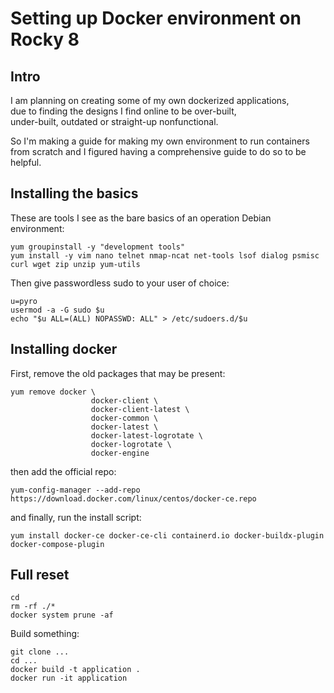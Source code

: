 # Setting up Docker environment on Rocky 8
## Intro
I am planning on creating some of my own dockerized applications,  
due to finding the designs I find online to be over-built,  
under-built, outdated or straight-up nonfunctional.  

So I'm making a guide for making my own environment to run containers  
from scratch and I figured having a comprehensive guide to do so to be helpful.  

## Installing the basics
These are tools I see as the bare basics of an operation Debian environment:  
```
yum groupinstall -y "development tools"
yum install -y vim nano telnet nmap-ncat net-tools lsof dialog psmisc curl wget zip unzip yum-utils
```
Then give passwordless sudo to your user of choice:  
```
u=pyro
usermod -a -G sudo $u
echo "$u ALL=(ALL) NOPASSWD: ALL" > /etc/sudoers.d/$u
```
## Installing docker

First, remove the old packages that may be present:  
```  
yum remove docker \
                  docker-client \
                  docker-client-latest \
                  docker-common \
                  docker-latest \
                  docker-latest-logrotate \
                  docker-logrotate \
                  docker-engine
```  
then add the official repo:  
```  
yum-config-manager --add-repo https://download.docker.com/linux/centos/docker-ce.repo
```  
and finally, run the install script:  
```  
yum install docker-ce docker-ce-cli containerd.io docker-buildx-plugin docker-compose-plugin
```   

## Full reset
```  
cd 
rm -rf ./*
docker system prune -af
```  
Build something:  
```
git clone ...
cd ...
docker build -t application .
docker run -it application
```
